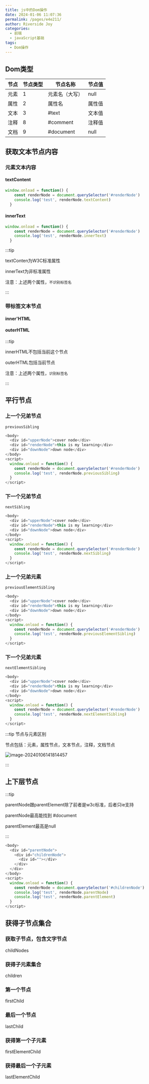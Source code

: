 ```yaml
---
title: js中的Dom操作
date: 2024-01-06 11:07:36
permalink: /pages/e4e211/
author: Riverside Joy
categories:
  - 前端
  - javaScript基础
tags:
  - Dom操作
---
```


## Dom类型

| 节点 | 节点类型 | 节点名称       | 节点值 |
| ---- | -------- | -------------- | ------ |
| 元素 | 1        | 元素名（大写） | null   |
| 属性 | 2        | 属性名         | 属性值 |
| 文本 | 3        | #text          | 文本值 |
| 注释 | 8        | \#comment      | 注释值 |
| 文档 | 9        | \#document     | null   |

## 获取文本节点内容

### 元素文本内容

#### textContent

```js
window.onload = function() {
    const renderNode = document.querySelector('#renderNode')
    console.log('test', renderNode.textContent)
  }
```

#### innerText

```js
window.onload = function() {
    const renderNode = document.querySelector('#renderNode')
    console.log('test', renderNode.innerText) 
  }
```

:::tip

textConten为W3C标准属性

innerText为非标准属性

注意：上述两个属性，`不识别标签名`

:::

### 带标签文本节点

#### inner'HTML

#### outerHTML

:::tip

innerHTML不包括当前这个节点

outerHTML包括当前节点

注意：上述两个属性，`识别标签名`

:::

## 平行节点

### 上一个兄弟节点

`previousSibling`

```js
<body>
  <div id="upperNode">cover node</div>
  <div id="renderNode">this is my learning</div>
  <div id="downNode">down node</div>
</body>
<script>
  window.onload = function() {
    const renderNode = document.querySelector('#renderNode')
    console.log('test', renderNode.previousSibling)
  }
</script>
```

### 下一个兄弟节点

`nextSibling`

```js
<body>
  <div id="upperNode">cover node</div>
  <div id="renderNode">this is my learning</div>
  <div id="downNode">down node</div>
</body>
<script>
  window.onload = function() {
    const renderNode = document.querySelector('#renderNode')
    console.log('test', renderNode.nextSibling) 
  }
</script>
```

### 上一个兄弟元素

`previousElementSibling`

```js
<body>
  <div id="upperNode">cover node</div>
  <div id="renderNode">this is my learning</div>
  <div id="downNode">down node</div>
</body>
<script>
  window.onload = function() {
    const renderNode = document.querySelector('#renderNode')
    console.log('test', renderNode.previousElementSibling) 
  }
</script>
```

### 下一个兄弟元素

`nextElementSibling`

```js
<body>
  <div id="upperNode">cover node</div>
  <div id="renderNode">this is my learning</div>
  <div id="downNode">down node</div>
</body>
<script>
  window.onload = function() {
    const renderNode = document.querySelector('#renderNode')
    console.log('test', renderNode.nextElementSibling) 
  }
</script>
```

:::tip 节点与元素区别

节点包括：元素，属性节点，文本节点，注释，文档节点

![image-20240106141814457](https://cdn.jsdelivr.net/gh/MaiRen1997/mdPic/vueImg/202401061418572.png)

:::

## 上下层节点

:::tip

parentNode跟parentElement除了前者是w3c标准，后者只ie支持

parentNode最高能找到 #document

parentElement最高是null

:::

```js
<body>
  <div id="parentNode">
    <div id="childrenNode">
      <div id=""></div>
    </div>
  </div>
</body>
<script>
  window.onload = function() {
    const renderNode = document.querySelector('#childrenNode')
    console.log('test', renderNode.parentNode)
    console.log('test', renderNode.parentElement)
  }
</script>
```

## 获得子节点集合

### 获取子节点，包含文字节点

childNodes

### 获得子元素集合

children

### 第一个节点

firstChild

### 最后一个节点

lastChild

### 获得第一个子元素

firstElementChild

### 获得最后一个子元素

lastElementChild

